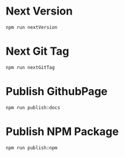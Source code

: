 # Next Version
`npm run nextVersion`

# Next Git Tag
`npm run nextGitTag`

# Publish GithubPage
`npm run publish:docs`

# Publish NPM Package
`npm run publish:npm`